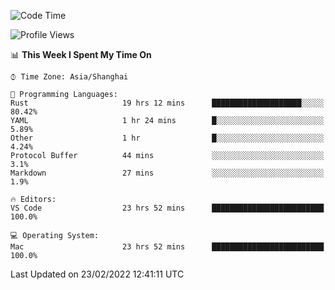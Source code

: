 <!--START_SECTION:waka-->
![Code Time](http://img.shields.io/badge/Code%20Time-1%2C024%20hrs%2020%20mins-blue)

![Profile Views](http://img.shields.io/badge/Profile%20Views-4-blue)

📊 **This Week I Spent My Time On** 

```text
⌚︎ Time Zone: Asia/Shanghai

💬 Programming Languages: 
Rust                     19 hrs 12 mins      ████████████████████░░░░░   80.42% 
YAML                     1 hr 24 mins        █░░░░░░░░░░░░░░░░░░░░░░░░   5.89% 
Other                    1 hr                █░░░░░░░░░░░░░░░░░░░░░░░░   4.24% 
Protocol Buffer          44 mins             ░░░░░░░░░░░░░░░░░░░░░░░░░   3.1% 
Markdown                 27 mins             ░░░░░░░░░░░░░░░░░░░░░░░░░   1.9%

🔥 Editors: 
VS Code                  23 hrs 52 mins      █████████████████████████   100.0%

💻 Operating System: 
Mac                      23 hrs 52 mins      █████████████████████████   100.0%

```


 Last Updated on 23/02/2022 12:41:11 UTC
<!--END_SECTION:waka-->
